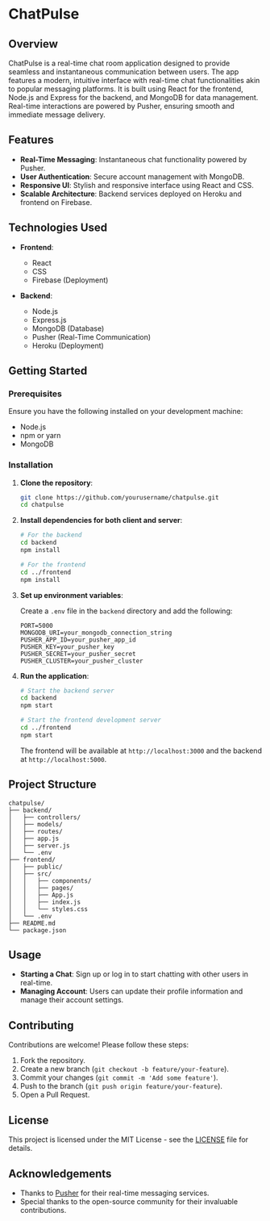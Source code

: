 # ChatPulse

## Overview

ChatPulse is a real-time chat room application designed to provide seamless and instantaneous communication between users. The app features a modern, intuitive interface with real-time chat functionalities akin to popular messaging platforms. It is built using React for the frontend, Node.js and Express for the backend, and MongoDB for data management. Real-time interactions are powered by Pusher, ensuring smooth and immediate message delivery.

## Features

- **Real-Time Messaging**: Instantaneous chat functionality powered by Pusher.
- **User Authentication**: Secure account management with MongoDB.
- **Responsive UI**: Stylish and responsive interface using React and CSS.
- **Scalable Architecture**: Backend services deployed on Heroku and frontend on Firebase.

## Technologies Used

- **Frontend**:
  - React
  - CSS
  - Firebase (Deployment)

- **Backend**:
  - Node.js
  - Express.js
  - MongoDB (Database)
  - Pusher (Real-Time Communication)
  - Heroku (Deployment)

## Getting Started

### Prerequisites

Ensure you have the following installed on your development machine:

- Node.js
- npm or yarn
- MongoDB

### Installation

1. **Clone the repository**:

   ```bash
   git clone https://github.com/yourusername/chatpulse.git
   cd chatpulse
   ```

2. **Install dependencies for both client and server**:

   ```bash
   # For the backend
   cd backend
   npm install

   # For the frontend
   cd ../frontend
   npm install
   ```

3. **Set up environment variables**:

   Create a `.env` file in the `backend` directory and add the following:

   ```env
   PORT=5000
   MONGODB_URI=your_mongodb_connection_string
   PUSHER_APP_ID=your_pusher_app_id
   PUSHER_KEY=your_pusher_key
   PUSHER_SECRET=your_pusher_secret
   PUSHER_CLUSTER=your_pusher_cluster
   ```

4. **Run the application**:

   ```bash
   # Start the backend server
   cd backend
   npm start

   # Start the frontend development server
   cd ../frontend
   npm start
   ```

   The frontend will be available at `http://localhost:3000` and the backend at `http://localhost:5000`.

## Project Structure

```plaintext
chatpulse/
├── backend/
│   ├── controllers/
│   ├── models/
│   ├── routes/
│   ├── app.js
│   ├── server.js
│   └── .env
├── frontend/
│   ├── public/
│   ├── src/
│   │   ├── components/
│   │   ├── pages/
│   │   ├── App.js
│   │   ├── index.js
│   │   └── styles.css
│   └── .env
├── README.md
└── package.json
```

## Usage

- **Starting a Chat**: Sign up or log in to start chatting with other users in real-time.
- **Managing Account**: Users can update their profile information and manage their account settings.

## Contributing

Contributions are welcome! Please follow these steps:

1. Fork the repository.
2. Create a new branch (`git checkout -b feature/your-feature`).
3. Commit your changes (`git commit -m 'Add some feature'`).
4. Push to the branch (`git push origin feature/your-feature`).
5. Open a Pull Request.

## License

This project is licensed under the MIT License - see the [LICENSE](LICENSE) file for details.

## Acknowledgements

- Thanks to [Pusher](https://pusher.com/) for their real-time messaging services.
- Special thanks to the open-source community for their invaluable contributions.
